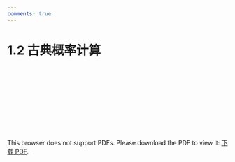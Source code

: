 ```yaml
---
comments: true
---
```


# 1.2 古典概率计算

<object data="https://eanyang7.github.io/Probability-and-Statistics/docs/assets/1/1.2.pdf" type="application/pdf" width="700px" height="700px">
    <embed src="https://eanyang7.github.io/Probability-and-Statistics/docs/assets/1/1.2.pdf">
        <p>This browser does not support PDFs. Please download the PDF to view it: <a href="https://eanyang7.github.io/Probability-and-Statistics/docs/assets/1/1.2.pdf">下载 PDF</a>.</p>
    </embed>
</object>

